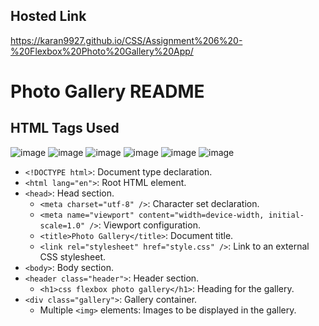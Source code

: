 ## Hosted Link
https://karan9927.github.io/CSS/Assignment%206%20-%20Flexbox%20Photo%20Gallery%20App/
# Photo Gallery README
## HTML Tags Used
![image](https://github.com/Karan9927/CSS/assets/115612744/ad1adb74-39a2-4792-abcb-b1e2ea863180)
![image](https://github.com/Karan9927/CSS/assets/115612744/a2dac90a-12d5-453f-a7b4-9820a94a2e3f)
![image](https://github.com/Karan9927/CSS/assets/115612744/5e371c2a-4eec-4541-a6ef-83eeaf4d3a3c)
![image](https://github.com/Karan9927/CSS/assets/115612744/98b374fe-d634-460e-b3e3-fab5be60543c)
![image](https://github.com/Karan9927/CSS/assets/115612744/18088c47-53b7-45ce-b60e-73a6389cf287)
![image](https://github.com/Karan9927/CSS/assets/115612744/1318efd9-1dda-48df-b0d8-2fa00b35a384)

- `<!DOCTYPE html>`: Document type declaration.
- `<html lang="en">`: Root HTML element.
- `<head>`: Head section.
  - `<meta charset="utf-8" />`: Character set declaration.
  - `<meta name="viewport" content="width=device-width, initial-scale=1.0" />`: Viewport configuration.
  - `<title>Photo Gallery</title>`: Document title.
  - `<link rel="stylesheet" href="style.css" />`: Link to an external CSS stylesheet.
- `<body>`: Body section.
- `<header class="header">`: Header section.
  - `<h1>css flexbox photo gallery</h1>`: Heading for the gallery.
- `<div class="gallery">`: Gallery container.
  - Multiple `<img>` elements: Images to be displayed in the gallery.
